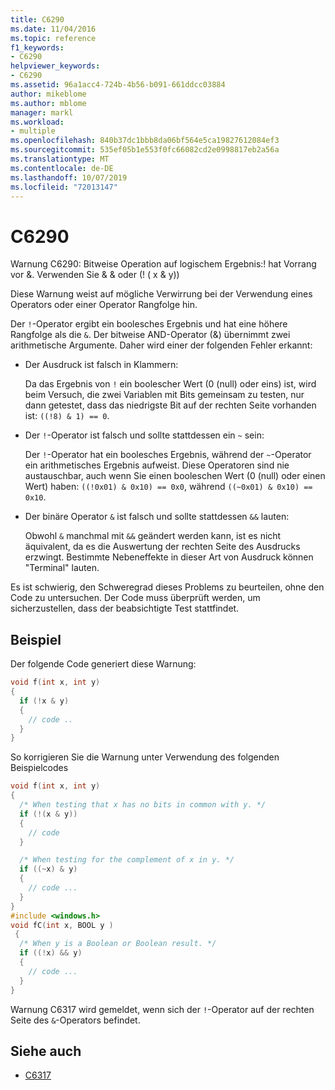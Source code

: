 ```yaml
---
title: C6290
ms.date: 11/04/2016
ms.topic: reference
f1_keywords:
- C6290
helpviewer_keywords:
- C6290
ms.assetid: 96a1acc4-724b-4b56-b091-661ddcc03884
author: mikeblome
ms.author: mblome
manager: markl
ms.workload:
- multiple
ms.openlocfilehash: 840b37dc1bbb8da06bf564e5ca19827612084ef3
ms.sourcegitcommit: 535ef05b1e553f0fc66082cd2e0998817eb2a56a
ms.translationtype: MT
ms.contentlocale: de-DE
ms.lasthandoff: 10/07/2019
ms.locfileid: "72013147"
---
```

# <a name="c6290"></a>C6290
Warnung C6290: Bitweise Operation auf logischem Ergebnis:! hat Vorrang vor &. Verwenden Sie & & oder (! ( x & y))

Diese Warnung weist auf mögliche Verwirrung bei der Verwendung eines Operators oder einer Operator Rangfolge hin.

Der `!`-Operator ergibt ein boolesches Ergebnis und hat eine höhere Rangfolge als die `&`. Der bitweise AND-Operator (&) übernimmt zwei arithmetische Argumente. Daher wird einer der folgenden Fehler erkannt:

- Der Ausdruck ist falsch in Klammern:

   Da das Ergebnis von `!` ein boolescher Wert (0 (null) oder eins) ist, wird beim Versuch, die zwei Variablen mit Bits gemeinsam zu testen, nur dann getestet, dass das niedrigste Bit auf der rechten Seite vorhanden ist: `((!8) & 1) == 0`.

- Der `!`-Operator ist falsch und sollte stattdessen ein `~` sein:

   Der `!`-Operator hat ein boolesches Ergebnis, während der `~`-Operator ein arithmetisches Ergebnis aufweist. Diese Operatoren sind nie austauschbar, auch wenn Sie einen booleschen Wert (0 (null) oder einen Wert) haben: `((!0x01) & 0x10) == 0x0`, während `((~0x01) & 0x10) == 0x10`.

- Der binäre Operator `&` ist falsch und sollte stattdessen `&&` lauten:

   Obwohl `&` manchmal mit `&&` geändert werden kann, ist es nicht äquivalent, da es die Auswertung der rechten Seite des Ausdrucks erzwingt. Bestimmte Nebeneffekte in dieser Art von Ausdruck können "Terminal" lauten.

Es ist schwierig, den Schweregrad dieses Problems zu beurteilen, ohne den Code zu untersuchen. Der Code muss überprüft werden, um sicherzustellen, dass der beabsichtigte Test stattfindet.

## <a name="example"></a>Beispiel

Der folgende Code generiert diese Warnung:

```cpp
void f(int x, int y)
{
  if (!x & y)
  {
    // code ..
  }
}
```

So korrigieren Sie die Warnung unter Verwendung des folgenden Beispielcodes

```cpp
void f(int x, int y)
{
  /* When testing that x has no bits in common with y. */
  if (!(x & y))
  {
    // code
  }

  /* When testing for the complement of x in y. */
  if ((~x) & y)
  {
    // code ...
  }
}
#include <windows.h>
void fC(int x, BOOL y )
 {
  /* When y is a Boolean or Boolean result. */
  if ((!x) && y)
  {
    // code ...
  }
}
```

Warnung C6317 wird gemeldet, wenn sich der `!`-Operator auf der rechten Seite des `&`-Operators befindet.

## <a name="see-also"></a>Siehe auch

- [C6317](../code-quality/c6317.md)